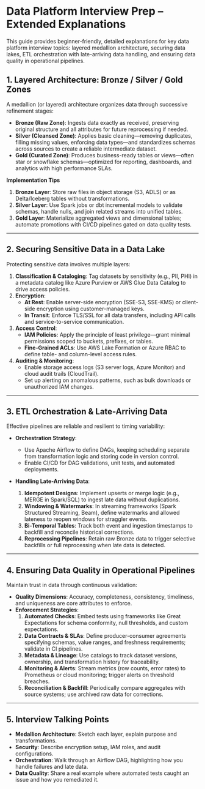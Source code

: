 # Data Platform Interview Prep – Extended Explanations

This guide provides beginner-friendly, detailed explanations for key data platform interview topics: layered medallion architecture, securing data lakes, ETL orchestration with late-arriving data handling, and ensuring data quality in operational pipelines.

## 1. Layered Architecture: Bronze / Silver / Gold Zones
A medallion (or layered) architecture organizes data through successive refinement stages:

- **Bronze (Raw Zone)**: Ingests data exactly as received, preserving original structure and all attributes for future reprocessing if needed.
- **Silver (Cleansed Zone)**: Applies basic cleaning—removing duplicates, filling missing values, enforcing data types—and standardizes schemas across sources to create a reliable intermediate dataset.
- **Gold (Curated Zone)**: Produces business-ready tables or views—often star or snowflake schemas—optimized for reporting, dashboards, and analytics with high performance SLAs.

**Implementation Tips**
1. **Bronze Layer**: Store raw files in object storage (S3, ADLS) or as Delta/Iceberg tables without transformations.
2. **Silver Layer**: Use Spark jobs or dbt incremental models to validate schemas, handle nulls, and join related streams into unified tables.
3. **Gold Layer**: Materialize aggregated views and dimensional tables; automate promotions with CI/CD pipelines gated on data quality tests.

---

## 2. Securing Sensitive Data in a Data Lake
Protecting sensitive data involves multiple layers:

1. **Classification & Cataloging**: Tag datasets by sensitivity (e.g., PII, PHI) in a metadata catalog like Azure Purview or AWS Glue Data Catalog to drive access policies.
2. **Encryption**:
   - **At Rest**: Enable server-side encryption (SSE-S3, SSE-KMS) or client-side encryption using customer-managed keys.
   - **In Transit**: Enforce TLS/SSL for all data transfers, including API calls and service-to-service communication.
3. **Access Control**:
   - **IAM Policies**: Apply the principle of least privilege—grant minimal permissions scoped to buckets, prefixes, or tables.
   - **Fine-Grained ACLs**: Use AWS Lake Formation or Azure RBAC to define table- and column-level access rules.
4. **Auditing & Monitoring**:
   - Enable storage access logs (S3 server logs, Azure Monitor) and cloud audit trails (CloudTrail).
   - Set up alerting on anomalous patterns, such as bulk downloads or unauthorized IAM changes.

---

## 3. ETL Orchestration & Late-Arriving Data
Effective pipelines are reliable and resilient to timing variability:

- **Orchestration Strategy**:
  - Use Apache Airflow to define DAGs, keeping scheduling separate from transformation logic and storing code in version control.
  - Enable CI/CD for DAG validations, unit tests, and automated deployments.

- **Handling Late-Arriving Data**:
  1. **Idempotent Designs**: Implement upserts or merge logic (e.g., MERGE in Spark/SQL) to ingest late data without duplications.
  2. **Windowing & Watermarks**: In streaming frameworks (Spark Structured Streaming, Beam), define watermarks and allowed lateness to reopen windows for straggler events.
  3. **Bi-Temporal Tables**: Track both event and ingestion timestamps to backfill and reconcile historical corrections.
  4. **Reprocessing Pipelines**: Retain raw Bronze data to trigger selective backfills or full reprocessing when late data is detected.

---

## 4. Ensuring Data Quality in Operational Pipelines
Maintain trust in data through continuous validation:

- **Quality Dimensions**: Accuracy, completeness, consistency, timeliness, and uniqueness are core attributes to enforce.
- **Enforcement Strategies**:
  1. **Automated Checks**: Embed tests using frameworks like Great Expectations for schema conformity, null thresholds, and custom expectations.
  2. **Data Contracts & SLAs**: Define producer-consumer agreements specifying schemas, value ranges, and freshness requirements; validate in CI pipelines.
  3. **Metadata & Lineage**: Use catalogs to track dataset versions, ownership, and transformation history for traceability.
  4. **Monitoring & Alerts**: Stream metrics (row counts, error rates) to Prometheus or cloud monitoring; trigger alerts on threshold breaches.
  5. **Reconciliation & Backfill**: Periodically compare aggregates with source systems; use archived raw data for corrections.

---

## 5. Interview Talking Points
- **Medallion Architecture**: Sketch each layer, explain purpose and transformations.
- **Security**: Describe encryption setup, IAM roles, and audit configurations.
- **Orchestration**: Walk through an Airflow DAG, highlighting how you handle failures and late data.
- **Data Quality**: Share a real example where automated tests caught an issue and how you remediated it.
